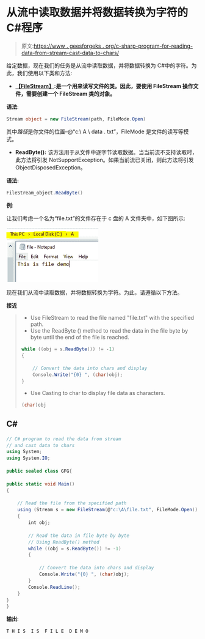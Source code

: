# 从流中读取数据并将数据转换为字符的 C#程序

> 原文:[https://www . geesforgeks . org/c-sharp-program-for-reading-data-from-stream-cast-data-to-chars/](https://www.geeksforgeeks.org/c-sharp-program-for-reading-data-from-stream-and-cast-data-to-chars/)

给定数据，现在我们的任务是从流中读取数据，并将数据转换为 C#中的字符。为此，我们使用以下类和方法:

*   [**【FileStream】**](https://www.geeksforgeeks.org/basics-of-filestream-in-c-sharp/)**:是一个用来读写文件的类。因此，要使用 FileStream 操作文件，需要创建一个 FileStream 类的对象。**

**语法**:

```cs
Stream object = new FileStream(path, FileMode.Open)
```

其中*路径*是你文件的位置–@“c:\ A \ data . txt”，FileMode 是文件的读写等模式。

*   **ReadByte():** 该方法用于从文件中逐字节读取数据。当当前流不支持读取时，此方法将引发 NotSupportException。如果当前流已关闭，则此方法将引发 ObjectDisposedException。

**语法:**

```cs
FileStream_object.ReadByte()
```

**例**:

让我们考虑一个名为“file.txt”的文件存在于 c 盘的 A 文件夹中，如下图所示:

![](img/8bb4dba089960a7d66ca89537cfeefb2.png)

现在我们从流中读取数据，并将数据转换为字符。为此，请遵循以下方法。

**接近**

> *   Use FileStream to read the file named "file.txt" with the specified path.
> *   Use the ReadByte () method to read the data in the file byte by byte until the end of the file is reached.
> 
> ```cs
> while ((obj = s.ReadByte()) != -1)
> {
> 
>     // Convert the data into chars and display
>     Console.Write("{0} ", (char)obj);
> }
> ```
> 
> *   Use Casting to char to display file data as characters.
> 
> ```cs
> (char)obj
> ```

## C#

```cs
// C# program to read the data from stream
// and cast data to chars 
using System;
using System.IO;

public sealed class GFG{

public static void Main()
{

    // Read the file from the specified path
    using (Stream s = new FileStream(@"c:\A\file.txt", FileMode.Open))
    {
        int obj;

        // Read the data in file byte by byte
        // Using ReadByte() method
        while ((obj = s.ReadByte()) != -1)
        {

            // Convert the data into chars and display
            Console.Write("{0} ", (char)obj);
        }
        Console.ReadLine();
    }
}
}
```

**输出**:

```cs
T H I S  I S  F I L E  D E M O
```